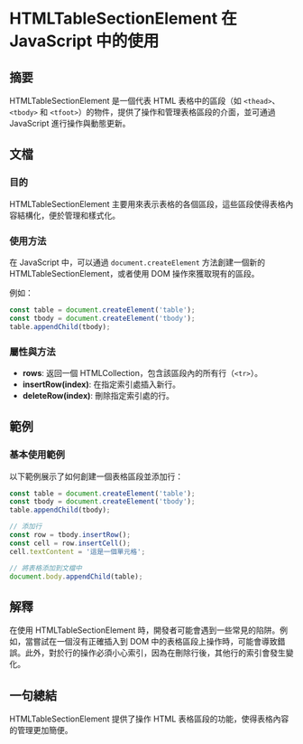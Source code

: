 <!--
Meta Description: # HTMLTableSectionElement 在 JavaScript 中的使用 ## 摘要 HTMLTableSectionElement 是一個代表 HTML 表格中的區段（如 `<thead>`、`<tbody>` 和 `<tfoot>`）的物件，提供了操作和管理表格區段的介面，並可通過...
Meta Keywords: tbody, table, htmltablesectionelement, document, const
-->

# HTMLTableSectionElement 在 JavaScript 中的使用

## 摘要
HTMLTableSectionElement 是一個代表 HTML 表格中的區段（如 `<thead>`、`<tbody>` 和 `<tfoot>`）的物件，提供了操作和管理表格區段的介面，並可通過 JavaScript 進行操作與動態更新。

## 文檔
### 目的
HTMLTableSectionElement 主要用來表示表格的各個區段，這些區段使得表格內容結構化，便於管理和樣式化。

### 使用方法
在 JavaScript 中，可以通過 `document.createElement` 方法創建一個新的 HTMLTableSectionElement，或者使用 DOM 操作來獲取現有的區段。

例如：
```javascript
const table = document.createElement('table');
const tbody = document.createElement('tbody');
table.appendChild(tbody);
```

### 屬性與方法
- **rows**: 返回一個 HTMLCollection，包含該區段內的所有行（`<tr>`）。
- **insertRow(index)**: 在指定索引處插入新行。
- **deleteRow(index)**: 刪除指定索引處的行。

## 範例
### 基本使用範例
以下範例展示了如何創建一個表格區段並添加行：
```javascript
const table = document.createElement('table');
const tbody = document.createElement('tbody');
table.appendChild(tbody);

// 添加行
const row = tbody.insertRow();
const cell = row.insertCell();
cell.textContent = '這是一個單元格';

// 將表格添加到文檔中
document.body.appendChild(table);
```

## 解釋
在使用 HTMLTableSectionElement 時，開發者可能會遇到一些常見的陷阱。例如，當嘗試在一個沒有正確插入到 DOM 中的表格區段上操作時，可能會導致錯誤。此外，對於行的操作必須小心索引，因為在刪除行後，其他行的索引會發生變化。

## 一句總結
HTMLTableSectionElement 提供了操作 HTML 表格區段的功能，使得表格內容的管理更加簡便。